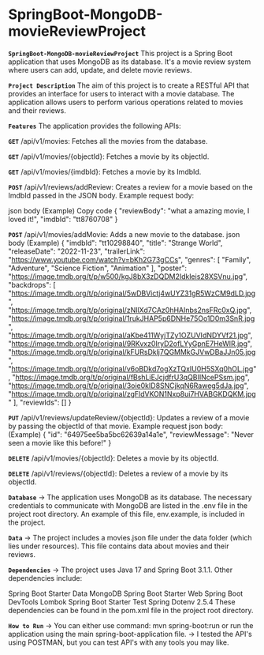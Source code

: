# SpringBoot-MongoDB-movieReviewProject

**`SpringBoot-MongoDB-movieReviewProject`**
This project is a Spring Boot application that uses MongoDB as its database. It's a movie review system where users can add, update, and delete movie reviews.

**`Project Description`**
The aim of this project is to create a RESTful API that provides an interface for users to interact with a movie database. The application allows users to perform various operations related to movies and their reviews.

**`Features`**
The application provides the following APIs:

**`GET`** /api/v1/movies: Fetches all the movies from the database.

**`GET`** /api/v1/movies/{objectId}: Fetches a movie by its objectId.

**`GET`** /api/v1/movies/{imdbId}: Fetches a movie by its ImdbId.

**`POST`** /api/v1/reviews/addReview: Creates a review for a movie based on the ImdbId passed in the JSON body. Example request body:

json body (Example)
Copy code
{
    "reviewBody": "what a amazing movie, I loved it!",
    "imdbId": "tt8760708" 
}

**`POST`** /api/v1/movies/addMovie: Adds a new movie to the database.
json body (Example)
{
    "imdbId": "tt10298840",
    "title": "Strange World",
    "releaseDate": "2022-11-23",
    "trailerLink": "https://www.youtube.com/watch?v=bKh2G73gCCs",
    "genres": [
      "Family",
      "Adventure",
      "Science Fiction",
      "Animation"
    ],
    "poster": "https://image.tmdb.org/t/p/w500/kgJ8bX3zDQDM2Idkleis28XSVnu.jpg",
    "backdrops": [
      "https://image.tmdb.org/t/p/original/5wDBVictj4wUYZ31gR5WzCM9dLD.jpg",
      "https://image.tmdb.org/t/p/original/zNIlXd7CAz0hHAInbs2nsFRc0xQ.jpg",
      "https://image.tmdb.org/t/p/original/1rukJHAP5p6DNHe75Oo1D0m3SnR.jpg",
      "https://image.tmdb.org/t/p/original/aKbe411WyjTZy1OZUVIdNDYVf21.jpg",
      "https://image.tmdb.org/t/p/original/9RKvxz0IryD2ofLYyGpnE7HeWlR.jpg",
      "https://image.tmdb.org/t/p/original/kFURsDklj7QGMMkGJVwDBaJJn05.jpg",
      "https://image.tmdb.org/t/p/original/v6oBDkd7ogXzTQxIU0H5SXq0hOL.jpg",
      "https://image.tmdb.org/t/p/original/fBshLiEJcjdfrU3qQBIINcePSsm.jpg",
      "https://image.tmdb.org/t/p/original/3oie0kID8SNCjkqN6Raweg5dJa.jpg",
      "https://image.tmdb.org/t/p/original/zgFldVKON1Nxp8ui7HVABGKDQKM.jpg"
    ],
    "reviewIds": []
  }

**`PUT`** /api/v1/reviews/updateReview/{objectId}: Updates a review of a movie by passing the objectId of that movie. Example request json body: (Example)
{
    "id": "64975ee5ba5bc62639a14a1e",
    "reviewMessage": "Never seen a movie like this before!"
}

**`DELETE`** /api/v1/movies/{objectId}: Deletes a movie by its objectId.

**`DELETE`** /api/v1/reviews/{objectId}: Deletes a review of a movie by its objectId.

**`Database`**
-> The application uses MongoDB as its database. The necessary credentials to communicate with MongoDB are listed in the .env file in the project root directory. An example of this file, env.example, is included in the project.

**`Data`**
-> The project includes a movies.json file under the data folder (which lies under resources). This file contains data about movies and their reviews.

**`Dependencies`**
-> The project uses Java 17 and Spring Boot 3.1.1. Other dependencies include:

Spring Boot Starter Data MongoDB
Spring Boot Starter Web
Spring Boot DevTools
Lombok
Spring Boot Starter Test
Spring Dotenv 2.5.4
These dependencies can be found in the pom.xml file in the project root directory.

**`How to Run`**
-> You can either use command: mvn spring-boot:run or run the application using the main spring-boot-application file.
-> I tested the API's using POSTMAN, but you can test API's with any tools you may like.
